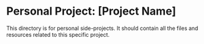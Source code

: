 # Personal Project: [Project Name]

This directory is for personal side-projects. It should contain all the files and resources related to this specific project.
